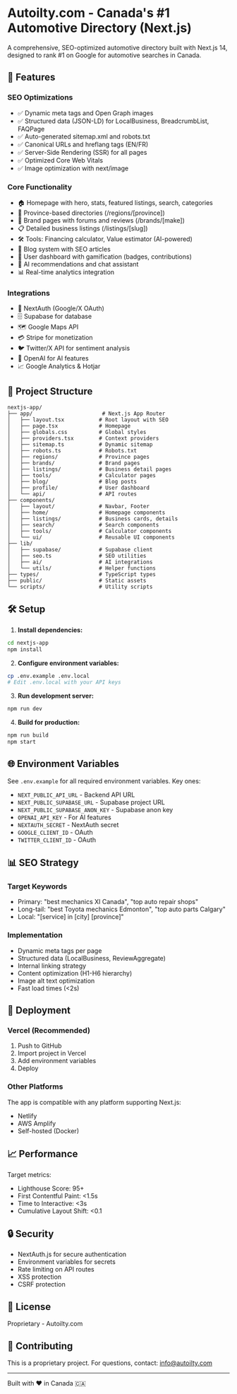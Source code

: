 # Autoilty.com - Canada's #1 Automotive Directory (Next.js)

A comprehensive, SEO-optimized automotive directory built with Next.js 14, designed to rank #1 on Google for automotive searches in Canada.

## 🚀 Features

### SEO Optimizations
- ✅ Dynamic meta tags and Open Graph images
- ✅ Structured data (JSON-LD) for LocalBusiness, BreadcrumbList, FAQPage
- ✅ Auto-generated sitemap.xml and robots.txt
- ✅ Canonical URLs and hreflang tags (EN/FR)
- ✅ Server-Side Rendering (SSR) for all pages
- ✅ Optimized Core Web Vitals
- ✅ Image optimization with next/image

### Core Functionality
- 🏠 Homepage with hero, stats, featured listings, search, categories
- 📍 Province-based directories (/regions/[province])
- 🚗 Brand pages with forums and reviews (/brands/[make])
- 📋 Detailed business listings (/listings/[slug])
- 🛠️ Tools: Financing calculator, Value estimator (AI-powered)
- 📝 Blog system with SEO articles
- 👤 User dashboard with gamification (badges, contributions)
- 🤖 AI recommendations and chat assistant
- 📊 Real-time analytics integration

### Integrations
- 🔐 NextAuth (Google/X OAuth)
- 🗄️ Supabase for database
- 🗺️ Google Maps API
- 💳 Stripe for monetization
- 🐦 Twitter/X API for sentiment analysis
- 🤖 OpenAI for AI features
- 📈 Google Analytics & Hotjar

## 📁 Project Structure

```
nextjs-app/
├── app/                      # Next.js App Router
│   ├── layout.tsx           # Root layout with SEO
│   ├── page.tsx             # Homepage
│   ├── globals.css          # Global styles
│   ├── providers.tsx        # Context providers
│   ├── sitemap.ts           # Dynamic sitemap
│   ├── robots.ts            # Robots.txt
│   ├── regions/             # Province pages
│   ├── brands/              # Brand pages
│   ├── listings/            # Business detail pages
│   ├── tools/               # Calculator pages
│   ├── blog/                # Blog posts
│   ├── profile/             # User dashboard
│   └── api/                 # API routes
├── components/
│   ├── layout/              # Navbar, Footer
│   ├── home/                # Homepage components
│   ├── listings/            # Business cards, details
│   ├── search/              # Search components
│   ├── tools/               # Calculator components
│   └── ui/                  # Reusable UI components
├── lib/
│   ├── supabase/            # Supabase client
│   ├── seo.ts               # SEO utilities
│   ├── ai/                  # AI integrations
│   └── utils/               # Helper functions
├── types/                   # TypeScript types
├── public/                  # Static assets
└── scripts/                 # Utility scripts
```

## 🛠️ Setup

1. **Install dependencies:**
```bash
cd nextjs-app
npm install
```

2. **Configure environment variables:**
```bash
cp .env.example .env.local
# Edit .env.local with your API keys
```

3. **Run development server:**
```bash
npm run dev
```

4. **Build for production:**
```bash
npm run build
npm start
```

## 🌐 Environment Variables

See `.env.example` for all required environment variables. Key ones:
- `NEXT_PUBLIC_API_URL` - Backend API URL
- `NEXT_PUBLIC_SUPABASE_URL` - Supabase project URL
- `NEXT_PUBLIC_SUPABASE_ANON_KEY` - Supabase anon key
- `OPENAI_API_KEY` - For AI features
- `NEXTAUTH_SECRET` - NextAuth secret
- `GOOGLE_CLIENT_ID` - OAuth
- `TWITTER_CLIENT_ID` - OAuth

## 📊 SEO Strategy

### Target Keywords
- Primary: "best mechanics XI Canada", "top auto repair shops"
- Long-tail: "best Toyota mechanics Edmonton", "top auto parts Calgary"
- Local: "[service] in [city] [province]"

### Implementation
- Dynamic meta tags per page
- Structured data (LocalBusiness, ReviewAggregate)
- Internal linking strategy
- Content optimization (H1-H6 hierarchy)
- Image alt text optimization
- Fast load times (<2s)

## 🚀 Deployment

### Vercel (Recommended)
1. Push to GitHub
2. Import project in Vercel
3. Add environment variables
4. Deploy

### Other Platforms
The app is compatible with any platform supporting Next.js:
- Netlify
- AWS Amplify
- Self-hosted (Docker)

## 📈 Performance

Target metrics:
- Lighthouse Score: 95+
- First Contentful Paint: <1.5s
- Time to Interactive: <3s
- Cumulative Layout Shift: <0.1

## 🔒 Security

- NextAuth.js for secure authentication
- Environment variables for secrets
- Rate limiting on API routes
- XSS protection
- CSRF protection

## 📝 License

Proprietary - Autoilty.com

## 🤝 Contributing

This is a proprietary project. For questions, contact: info@autoilty.com

---

Built with ❤️ in Canada 🇨🇦
